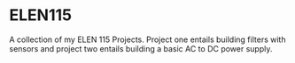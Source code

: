 # ELEN115
A collection of my ELEN 115 Projects. Project one entails building filters with sensors and project two entails building a basic AC to DC power supply.
